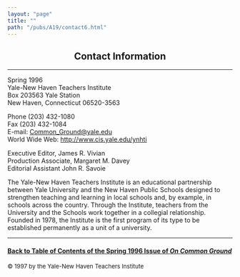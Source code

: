 ```yaml
---
layout: "page"
title: ""
path: "/pubs/A19/contact6.html"
---
```

<main>
<center><h2>Contact Information
</h2></center>
<hr/>
Spring 1996<br/>
Yale-New Haven Teachers Institute
<br/>Box 203563 Yale Station
<br/>New Haven, Connecticut 06520-3563
<p>
Phone (203) 432-1080
<br/>Fax (203) 432-1084
<br/>E-mail: <a href="mailto:Common_Ground@yale.edu">Common_Ground@yale.edu</a>
<br/>World Wide Web: <a href="./../../">http://www.cis.yale.edu/ynhti</a>
</p><p>
Executive Editor, James R. Vivian
<br/>Production Associate, Margaret M. Davey
<br/>Editorial Assistant John R. Savoie
</p><p>
The Yale-New Haven Teachers Institute is an educational partnership
between Yale University and the New Haven Public Schools designed to
strengthen teaching and learning in local schools and, by example, in
schools across the country.  Through the Institute, teachers from the
University and the Schools work together in a collegial relationship.
Founded in 1978, the Institute is the first program of its type to be
established permanently as a unit of a university.
</p><hr/>
<h4><a href=".\">Back to
Table of Contents of the Spring 1996 Issue of <i>On Common
Ground</i></a>
</h4>
<font size="-1">© 1997 by the Yale-New Haven Teachers Institute
</font></main>